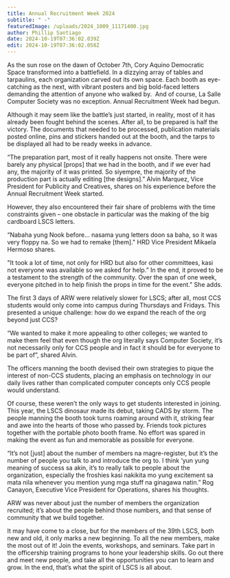 ```yaml
---
title: Annual Recruitment Week 2024
subtitle: " -"
featuredImage: /uploads/2024_1009_11171400.jpg
author: Phillip Santiago
date: 2024-10-19T07:36:02.039Z
edit: 2024-10-19T07:36:02.058Z
---
```

<!--StartFragment-->

As the sun rose on the dawn of October 7th, Cory Aquino Democratic Space transformed into a battlefield. In a dizzying array of tables and tarpaulins, each organization carved out its own space. Each booth as eye-catching as the next, with vibrant posters and big bold-faced letters demanding the attention of anyone who walked by.  And of course, La Salle Computer Society was no exception. Annual Recruitment Week had begun.

Although it may seem like the battle’s just started, in reality, most of it has already been fought behind the scenes. After all, to be prepared is half the victory. The documents that needed to be processed, publication materials posted online, pins and stickers handed out at the booth, and the tarps to be displayed all had to be ready weeks in advance. 

“The preparation part, most of it really happens not onsite. There were barely any physical \[props] that we had in the booth, and if we ever had any, the majority of it was printed. So siyempre, the majority of the production part is actually editing \[the designs].” Alvin Marquez, Vice President for Publicity and Creatives, shares on his experience before the Annual Recruitment Week started. 

However, they also encountered their fair share of problems with the time constraints given – one obstacle in particular was the making of the big cardboard LSCS letters. 

“Nabaha yung Nook before… nasama yung letters doon sa baha, so it was very floppy na. So we had to remake \[them]." HRD Vice President Mikaela Hermoso shares. 

"It took a lot of time, not only for HRD but also for other committees, kasi not everyone was available so we asked for help.” In the end, it proved to be a testament to the strength of the community. Over the span of one week, everyone pitched in to help finish the props in time for the event." She adds.

The first 3 days of ARW were relatively slower for LSCS; after all, most CCS students would only come into campus during Thursdays and Fridays. This presented a unique challenge: how do we expand the reach of the org beyond just CCS? 

“We wanted to make it more appealing to other colleges; we wanted to make them feel that even though the org literally says Computer Society, it’s not necessarily only for CCS people and in fact it should be for everyone to be part of”, shared Alvin. 

The officers manning the booth devised their own strategies to pique the interest of non-CCS students, placing an emphasis on technology in our daily lives rather than complicated computer concepts only CCS people would understand.

Of course, these weren’t the only ways to get students interested in joining. This year, the LSCS dinosaur made its debut, taking CADS by storm. The people manning the booth took turns roaming around with it, striking fear and awe into the hearts of those who passed by. Friends took pictures together with the portable photo booth frame. No effort was spared in making the event as fun and memorable as possible for everyone.

“It’s not \[just] about the number of members na magre-register, but it’s the number of people you talk to and introduce the org to. I think ‘yun yung meaning of success sa akin, it’s to really talk to people about the organization, especially the froshies kasi nakikita mo yung excitement sa mata nila whenever you mention yung mga stuff na ginagawa natin.” Rog Canayon, Executive Vice President for Operations, shares his thoughts.

ARW was never about just the number of members the organization recruited; it’s about the people behind those numbers, and that sense of community that we build together.

It may have come to a close, but for the members of the 39th LSCS, both new and old, it only marks a new beginning. To all the new members, make the most out of it! Join the events, workshops, and seminars. Take part in the officership training programs to hone your leadership skills. Go out there and meet new people, and take all the opportunities you can to learn and grow. In the end, that’s what the spirit of LSCS is all about.

<!--EndFragment-->